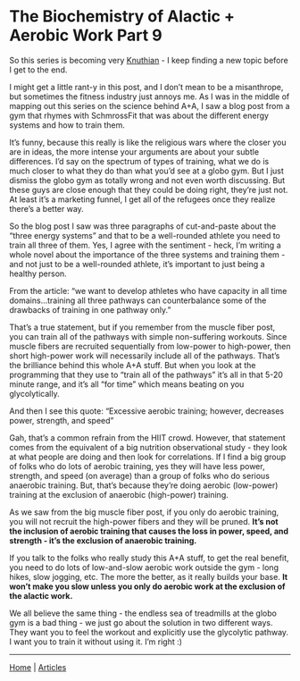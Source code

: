 # The Biochemistry of Alactic + Aerobic Work Part 9

So this series is becoming very [Knuthian](https://en.wikipedia.org/wiki/Donald_Knuth) - I keep finding a new topic before I get to the end.

I might get a little rant-y in this post, and I don’t mean to be a misanthrope, but sometimes the fitness industry just annoys me. As I was in the middle of mapping out this series on the science behind A+A, I saw a blog post from a gym that rhymes with SchmrossFit that was about the different energy systems and how to train them.

It’s funny, because this really is like the religious wars where the closer you are in ideas, the more intense your arguments are about your subtle differences. I’d say on the spectrum of types of training, what we do is much closer to what they do than what you’d see at a globo gym. But I just dismiss the globo gym as totally wrong and not even worth discussing. But these guys are close enough that they could be doing right, they’re just not. At least it’s a marketing funnel, I get all of the refugees once they realize there’s a better way.

So the blog post I saw was three paragraphs of cut-and-paste about the “three energy systems” and that to be a well-rounded athlete you need to train all three of them. Yes, I agree with the sentiment - heck, I’m writing a whole novel about the importance of the three systems and training them - and not just to be a well-rounded athlete, it’s important to just being a healthy person.

From the article: “we want to develop athletes who have capacity in all time domains...training all three pathways can counterbalance some of the drawbacks of training in one pathway only.”

That’s a true statement, but if you remember from the muscle fiber post, you can train all of the pathways with simple non-suffering workouts. Since muscle fibers are recruited sequentially from low-power to high-power, then short high-power work will necessarily include all of the pathways. That’s the brilliance behind this whole A+A stuff. But when you look at the programming that they use to “train all of the pathways” it’s all in that 5-20 minute range, and it’s all “for time” which means beating on you glycolytically.

And then I see this quote: “Excessive aerobic training; however, decreases power, strength, and speed”

Gah, that’s a common refrain from the HIIT crowd. However, that statement comes from the equivalent of a big nutrition observational study - they look at what people are doing and then look for correlations. If I find a big group of folks who do lots of aerobic training, yes they will have less power, strength, and speed (on average) than a group of folks who do serious anaerobic training. But, that’s because they’re doing aerobic (low-power) training at the exclusion of anaerobic (high-power) training.

As we saw from the big muscle fiber post, if you only do aerobic training, you will not recruit the high-power fibers and they will be pruned. **It’s not the inclusion of aerobic training that causes the loss in power, speed, and strength - it’s the exclusion of anaerobic training.**

If you talk to the folks who really study this A+A stuff, to get the real benefit, you need to do lots of low-and-slow aerobic work outside the gym - long hikes, slow jogging, etc. The more the better, as it really builds your base. **It won’t make you slow unless you only do aerobic work at the exclusion of the alactic work.**

We all believe the same thing - the endless sea of treadmills at the globo gym is a bad thing - we just go about the solution in two different ways. They want you to feel the workout and explicitly use the glycolytic pathway. I want you to train it without using it. I’m right :)

----

[Home](../index.md) | [Articles](../articles.md)
